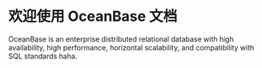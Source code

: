 # 欢迎使用 OceanBase 文档

OceanBase is an enterprise distributed relational database with high availability, high performance, horizontal scalability, and compatibility with SQL standards haha.
